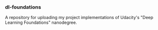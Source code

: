 ### dl-foundations
A repository for uploading my project implementations of Udacity's "Deep Learning Foundations" nanodegree.
